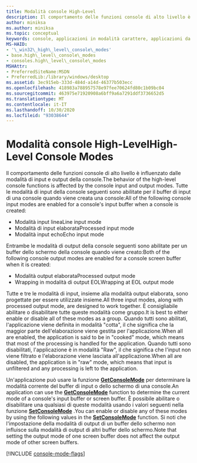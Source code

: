 ```yaml
---
title: Modalità console High-Level
description: Il comportamento delle funzioni console di alto livello è influenzato dalle modalità di input e output della console.
author: miniksa
ms.author: miniksa
ms.topic: conceptual
keywords: console, applicazioni in modalità carattere, applicazioni da riga di comando, applicazioni di terminale, api della console
MS-HAID:
- '\_win32\_high\_level\_console\_modes'
- base.high\_level\_console\_modes
- consoles.high\_level\_console\_modes
MSHAttr:
- PreferredSiteName:MSDN
- PreferredLib:/library/windows/desktop
ms.assetid: 3ec915eb-333d-484d-a14d-46377b503ecc
ms.openlocfilehash: 418983a788957578e97fee70624fd80c1b09bc04
ms.sourcegitcommit: 463975e71920908a6bff9a6a7291ddf3736652d5
ms.translationtype: MT
ms.contentlocale: it-IT
ms.lasthandoff: 10/30/2020
ms.locfileid: "93038644"
---
```

# <a name="high-level-console-modes"></a><span data-ttu-id="08904-104">Modalità console High-Level</span><span class="sxs-lookup"><span data-stu-id="08904-104">High-Level Console Modes</span></span>

<span data-ttu-id="08904-105">Il comportamento delle funzioni console di alto livello è influenzato dalle modalità di input e output della console.</span><span class="sxs-lookup"><span data-stu-id="08904-105">The behavior of the high-level console functions is affected by the console input and output modes.</span></span> <span data-ttu-id="08904-106">Tutte le modalità di input della console seguenti sono abilitate per il buffer di input di una console quando viene creata una console:</span><span class="sxs-lookup"><span data-stu-id="08904-106">All of the following console input modes are enabled for a console's input buffer when a console is created:</span></span>

- <span data-ttu-id="08904-107">Modalità input linea</span><span class="sxs-lookup"><span data-stu-id="08904-107">Line input mode</span></span>
- <span data-ttu-id="08904-108">Modalità di input elaborata</span><span class="sxs-lookup"><span data-stu-id="08904-108">Processed input mode</span></span>
- <span data-ttu-id="08904-109">Modalità input echo</span><span class="sxs-lookup"><span data-stu-id="08904-109">Echo input mode</span></span>

<span data-ttu-id="08904-110">Entrambe le modalità di output della console seguenti sono abilitate per un buffer dello schermo della console quando viene creato:</span><span class="sxs-lookup"><span data-stu-id="08904-110">Both of the following console output modes are enabled for a console screen buffer when it is created:</span></span>

- <span data-ttu-id="08904-111">Modalità output elaborata</span><span class="sxs-lookup"><span data-stu-id="08904-111">Processed output mode</span></span>
- <span data-ttu-id="08904-112">Wrapping in modalità di output EOL</span><span class="sxs-lookup"><span data-stu-id="08904-112">Wrapping at EOL output mode</span></span>

<span data-ttu-id="08904-113">Tutte e tre le modalità di input, insieme alla modalità output elaborata, sono progettate per essere utilizzate insieme.</span><span class="sxs-lookup"><span data-stu-id="08904-113">All three input modes, along with processed output mode, are designed to work together.</span></span> <span data-ttu-id="08904-114">È consigliabile abilitare o disabilitare tutte queste modalità come gruppo.</span><span class="sxs-lookup"><span data-stu-id="08904-114">It is best to either enable or disable all of these modes as a group.</span></span> <span data-ttu-id="08904-115">Quando tutti sono abilitati, l'applicazione viene definita in modalità "cotta", il che significa che la maggior parte dell'elaborazione viene gestita per l'applicazione.</span><span class="sxs-lookup"><span data-stu-id="08904-115">When all are enabled, the application is said to be in "cooked" mode, which means that most of the processing is handled for the application.</span></span> <span data-ttu-id="08904-116">Quando tutti sono disabilitati, l'applicazione è in modalità "Raw", il che significa che l'input non viene filtrato e l'elaborazione viene lasciata all'applicazione.</span><span class="sxs-lookup"><span data-stu-id="08904-116">When all are disabled, the application is in "raw" mode, which means that input is unfiltered and any processing is left to the application.</span></span>

<span data-ttu-id="08904-117">Un'applicazione può usare la funzione [**GetConsoleMode**](getconsolemode.md) per determinare la modalità corrente del buffer di input o dello schermo di una console.</span><span class="sxs-lookup"><span data-stu-id="08904-117">An application can use the [**GetConsoleMode**](getconsolemode.md) function to determine the current mode of a console's input buffer or screen buffer.</span></span> <span data-ttu-id="08904-118">È possibile abilitare o disabilitare una qualsiasi di queste modalità usando i valori seguenti nella funzione [**SetConsoleMode**](setconsolemode.md) .</span><span class="sxs-lookup"><span data-stu-id="08904-118">You can enable or disable any of these modes by using the following values in the [**SetConsoleMode**](setconsolemode.md) function.</span></span> <span data-ttu-id="08904-119">Si noti che l'impostazione della modalità di output di un buffer dello schermo non influisce sulla modalità di output di altri buffer dello schermo.</span><span class="sxs-lookup"><span data-stu-id="08904-119">Note that setting the output mode of one screen buffer does not affect the output mode of other screen buffers.</span></span>

[!INCLUDE [console-mode-flags](./includes/console-mode-flags.md)]
